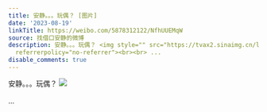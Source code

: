 ```yaml
---
title: 安静。。。玩偶？ [图片]
date: '2023-08-19'
linkTitle: https://weibo.com/5878312122/NfhUUEMqW
source: 找借口安静的微博
description: 安静。。。玩偶？ <img style="" src="https://tvax2.sinaimg.cn/large/006pONvQly1hh1z6jtnyfj30u0140n9v.jpg"
  referrerpolicy="no-referrer"><br><br> ...
disable_comments: true
---
```

安静。。。玩偶？ <img style="" src="https://tvax2.sinaimg.cn/large/006pONvQly1hh1z6jtnyfj30u0140n9v.jpg" referrerpolicy="no-referrer"><br><br> ...